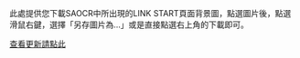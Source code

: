 此處提供您下載SAOCR中所出現的LINK START頁面背景圖，點選圖片後，點選滑鼠右鍵，選擇「另存圖片為...」或是直接點選右上角的下載即可。

[查看更新請點此](https://github.com/RaenonX/SAOCR-Pictures/commits/Startup-Pictures)
